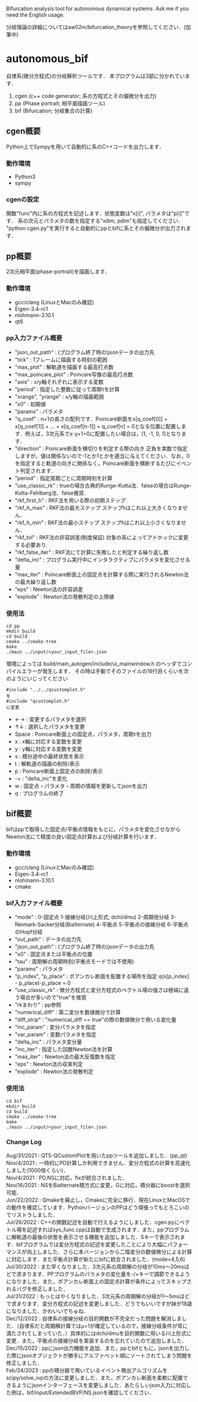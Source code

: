 <!-- English md is in preparation. -->
Bifurcation analysis tool for autonomous dynamical systems.
Ask me if you need the English usage.

分岐理論の詳細についてはaw02m/bifurcation_theoryを参照してください．(加筆中)

# autonomous_bif
自律系(微分方程式)の分岐解析ツールです．
本プログラムは3部に分かれています．

1. cgen (c++ code generator; 系の方程式とその偏微分を出力)
2. pp (Phase portrait; 相平面描画ツール)
3. bif (Bifurcation; 分岐集合の計算)

## cgen概要
Python上でSympyを用いて自動的に系のC++コードを出力します．

### 動作環境
* Python3
* sympy

### cgenの設定
関数"func"内に系の方程式を記述します．状態変数は"x[i]", パラメタは"p[i]"です．
系の次元とパラメタの数を指定する"xdim, pdim"も指定してください．  
"python cgen.py"を実行すると自動的にppとbifに系とその偏微分が出力されます．

## pp概要
2次元相平面(phase-portrait)を描画します．

### 動作環境
* gcc/clang (LinuxとMacのみ確認)
* Eigen-3.4-rc1
* nlohmann-3.10.1
* qt6

### pp入力ファイル概要
* "json_out_path" : (プログラム終了時の)jsonデータの出力先
* "tick" : 1フレームに描画する時刻の範囲
* "max_plot" : 解軌道を描画する最高打点数
* "max_poincare_plot" : Poincare写像の最高打点数
* "axis" : x/y軸それぞれに表示する変数
* "period" : 指定した整数に従って周期τを計算
* "xrange", "yrange" : x/y軸の描画範囲
* "x0" : 初期値
* "params" : パラメタ
* "q_coef" : n+1の長さの配列です．Poincaré断面をx[q_coef[0]] + x[q_coef[1]] + ... + x[q_coef[n-1]] + q_coef[n] = 0となる位置に配置します．例えば，3次元系でx-y+1=0に配置したい場合は，[1, -1, 0, 1]となります．
* "direction" : Poincare断面を横切りを判定する際の向き 正負を実数で指定しますが，値は関係ないので-1とか1とかを適当に与えてください．なお，0を指定すると軌道の向きに関係なく，Poincaré断面を横断するたびにイベント判定されます．
* "period" : 指定周期ごとに周期時刻を計算
* "use_classic_rk" : trueの場合古典的Runge-Kutta法．falseの場合はRunge-Kutta-Fehlberg法．false推奨．
* "rkf_first_h" : RKF法を用いる際の初期ステップ
* "rkf_h_max" : RKF法の最大ステップ ステップhはこれ以上大きくなりません．
* "rkf_h_min" : RKF法の最小ステップ ステップhはこれ以上小さくなりません．
* "rkf_tol" : RKF法の許容誤差(制度保証) 対象の系によってアドホックに変更する必要あり.
* "rkf_false_iter" : RKF法にて計算に失敗したと判定する繰り返し数
* "delta_inc" : プログラム実行中にインタラクティブにパラメタを変化させる量
* "max_iter" : Poincare断面上の固定点を計算する際に実行されるNewton法の最大繰り返し数
* "eps" : Newton法の許容誤差
* "explode" : Newton法の発散判定の上限値

### 使用法
```
cd pp
mkdir build
cd build
cmake ../cmake-tree
make
./main ../input/<your_input_file>.json
```
環境によっては build/main_autogen/include/ui_mainwindow.h のヘッダでコンパイルエラーが発生します．
その時は手動でそのファイルの18行目くらいを次のようにいじってください
```
#include "../../qcustomplot.h"
を
#include "qcustomplot.h"
に変更
```

* ←→ : 変更するパラメタを選択
* ↑↓ : 選択したパラメタを変更
* Space : Poincare断面上の固定点，パラメタ，周期τを出力
* x : x軸に対応する変数を変更
* y : y軸に対応する変数を変更
* s : 積分途中の最終状態を表示
* t : 解軌道の描画の削除/表示
* p : Poincare断面上固定点の削除/表示
* -+ : "delta_inc"を変化
* w : 固定点・パラメタ・周期の情報を更新してjsonを出力
* q : プログラムの終了

## bif概要
bifはppで取得した固定点/平衡点情報をもとに，パラメタを変化させながらNewton法にて精度の良い固定点計算および分岐計算を行います．

### 動作環境
* gcc/clang (LinuxとMacのみ確認)
* Eigen-3.4-rc1
* nlohmann-3.10.1
* cmake

### bif入力ファイル概要
* "mode" : 0-固定点 1-接線分岐(川上形式; dchi/dmu) 2-周期倍分岐 3-Neimark-Sacker分岐(Bialternate) 4-平衡点 5-平衡点の接線分岐 6-平衡点のHopf分岐
* "out_path" : データの出力先
* "json_out_path" : (プログラム終了時の)jsonデータの出力先
* "x0" : 固定点または平衡点の位置
* "tau" : 周期解の周期時刻(平衡点モードでは不使用)
* "params" : パラメタ
* "p_index", "p_place" : ポアンカレ断面を配置する場所を指定 q(x[p_index] - p_place)-p_place = 0
* "use_classic_rk" : 微分方程式と変分方程式のベクトル場の強さは極端に違う場合が多いので"true"を推奨
* "rkまわり" : pp参照
* "numerical_diff" : 第二変分を数値微分で計算
* "diff_strip" : "numerical_diff == true"の際の数値微分で用いる変化量
* "inc_param" : 変分パラメタを指定
* "var_param" : 変数パラメタを指定
* "delta_inc" : パラメタ変分量
* "inc_iter" : 指定した回数Newton法を計算
* "max_iter" : Newton法の最大反復数を指定
* "eps" : Newton法の収束判定
* "explode" : Newton法の発散判定

### 使用法
```
cd bif
mkdir build
cd build
cmake ../cmake-tree
make
./main ../input/<your_input_file>.json
```

### Change Log
Aug/31/2021 : QT5-QCustomPlotを用いたppツールを追加しました．(pp_qt)  
Nov/4/2021 : 一時的にPD計算しか利用できません．変分方程式の計算を高速化しました(1000倍くらい)．  
Nov/4/2021 : PD,NSに対応，fixが統合されました．  
Nov/16/2021 : NSをBialternate積方式に変更，Gに対応，積分器にboostを選択可能．  
Jun/22/2022 : Qmakeを廃止し，Cmakeに完全に移行．現在LinuxとMacOSでの動作を確認しています．PythonバージョンのPPはどう頑張ってもとろこいのでリストラしました．  
Jul/26/2022 : C++の関数記述を自動で行えるようにしました．cgen.pyにベクトル場を記述すればsys_func.cppは自動で生成されます．また，ppプログラムに解軌道の最後の状態を表示させる機能を追加しました．Sキーで表示されます．bifプログラムでは変分方程式の記述を変更したことにより大幅にパフォーマンスが向上しました．さらに本バージョンから二階変分の数値微分による計算に対応します．また平衡点計算が新たにbifに統合されました．(mode=4,5,6)  
Jul/30/2022 : また早くなりました．3次元系の周期解の分岐が10ms〜20msほどで求まります．PPプログラムのパラメタの変化量を-/+キーで調節できるようになりました．また，ポアンカレ断面上の固定点計算が条件によってスキップされるバグを修正しました．  
Jul/31/2022 : もっとはやくなりました．3次元系の周期解の分岐が1〜5msほどで求まります．変分方程式の記述を変更しました．どうでもいいですが妹が18歳になりました．かわいいでちゅね．  
Dec/12/2022 : 自律系の接線分岐の目的関数が不完全だった問題を解消しました．（自律系だと周期解計算ではμ=1が確定しているので，接線分岐条件が常に満たされてしまっていた．）具体的にはdchi/dmuを目的関数に用いる川上形式に変更．また，平衡点の接線分岐を実装するのを忘れていたので追加しました．  
Dec/15/2022 : ppにjson出力機能を追加．また，ppとbifともに，jsonを出力した際にjsonオブジェクトが勝手にアルファベット順にソートされてしまう問題を修正しました．  
Feb/24/2023 : ppの積分器で用いているイベント検出アルゴリズムをscipy/solve_ivpの方法に変更しました．また，ポアンカレ断面を柔軟に配置できるようにjsonインターフェースを変更しました．あたらしいjson入力に対応した例は，bif/input/ExtendedBVP/NS.jsonを確認してください．
